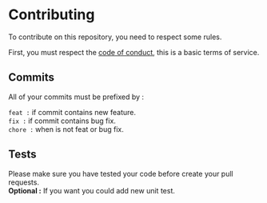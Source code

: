 # Contributing

To contribute on this repository, you need to respect some rules.

First, you must respect the [code of conduct](CODE_OF_CONDUCT.md), this is a basic terms of service.

## Commits

All of your commits must be prefixed by :

`feat :` if commit contains new feature.  
`fix :` if commit contains bug fix.  
`chore :` when is not feat or bug fix.  

## Tests

Please make sure you have tested your code before create your pull requests.  
**Optional :** If you want you could add new unit test.
